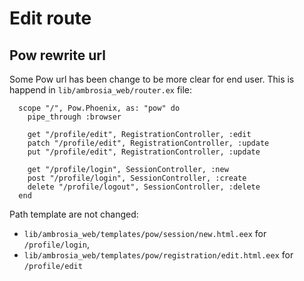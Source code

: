 # Edit route

## Pow rewrite url

Some Pow url has been change to be more clear for end user. This is happend in `lib/ambrosia_web/router.ex` file:
```
  scope "/", Pow.Phoenix, as: "pow" do
    pipe_through :browser

    get "/profile/edit", RegistrationController, :edit
    patch "/profile/edit", RegistrationController, :update
    put "/profile/edit", RegistrationController, :update

    get "/profile/login", SessionController, :new
    post "/profile/login", SessionController, :create
    delete "/profile/logout", SessionController, :delete
  end
```

Path template are not changed:
 - `lib/ambrosia_web/templates/pow/session/new.html.eex` for `/profile/login`,
 - `lib/ambrosia_web/templates/pow/registration/edit.html.eex` for `/profile/edit`